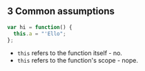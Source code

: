 ## 3 Common assumptions
```js
var hi = function() {
  this.a = "'Ello";
};
```

- `this` refers to the function itself - no.
- `this` refers to the function's scope - nope.
